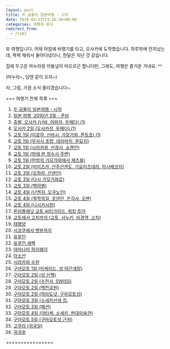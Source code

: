 ```yaml
---
layout: post
title: 두 공돌이 일본여행 - 시작
date: 2010-03-13T23:26:20+09:00
categories: 여행과-음식
redirect_from:
  - /1181
---
```


또 여행입니다. 어제 아침에 비행기를 타고, 오사카에 도착했습니다. 하루밖에 안지났는데, 꽉꽉 채워서 돌아다녔더니, 한달은 지난 것 같습니다.

집에 두고온 마누라랑 아들넘이 떠오르곤 합니다만, 그래도, 여행은 즐거운 거네요. ^^

(마누라~, 담엔 같이 오자~)

자, 그럼, 가끔 소식 올리겠습니다~.

=== 여행기 전체 목록 ===

<ol >

<li><a target="bb" href="http://jinto.pe.kr/1056">두 공돌이 일본여행 - 시작 </a></li>

<li><a target="bb" href="http://jinto.pe.kr/1057">일본 여행, 2010년 3월 - 준비 </a></li>

<li><a target="bb" href="http://jinto.pe.kr/1058">출발, 오사카 (난바, 야와자, 우메다) (1)</a></li>

<li><a target="bb" href="http://jinto.pe.kr/1059">오사카 2일 (오사카성, 우메다) (1)</a></li>

<li><a target="bb" href="http://jinto.pe.kr/1060">교토 1일 (이로하, 신바시, 가모가와, 폰토쵸) (1)</a></li>

<li><a target="bb" href="http://jinto.pe.kr/1061">교토 1일 (무사시 초밥, 데라마치, 혼묘지) </a></li>

<li><a target="bb" href="http://jinto.pe.kr/1062">교토 1일 (시라카와, 선광사, 쇼렌인) </a></li>

<li><a target="bb" href="http://jinto.pe.kr/1063">교토 1일 (밤에 본 청수사 주변) </a></li>

<li><a target="bb" href="http://jinto.pe.kr/1064">교토 1일 (한밤의 가모가와에서 재즈를) </a></li>

<li><a target="bb" href="http://jinto.pe.kr/1065">교토 2일 (미미즈카, 산주산겐도, 기요미즈데라, 이시베코지) </a></li>

<li><a target="bb" href="http://jinto.pe.kr/1066">교토 3일 (오하라, 산센인) </a></li>

<li><a target="bb" href="http://jinto.pe.kr/1067">교토 3일 (다시 가모가와로)</a></li>

<li><a target="bb" href="http://jinto.pe.kr/1068">교토 3일 (백야행)</a></li>

<li><a target="bb" href="http://jinto.pe.kr/1069">교토 4일 (난젠지, 오쿠노인) </a></li>

<li><a target="bb" href="http://jinto.pe.kr/1070">교토 4일 (철학의길, 호넨인, 은각사, 오멘) </a></li>

<li><a target="bb" href="http://jinto.pe.kr/1071">교토 4일 (니시키시장)</a></li>

<li><a target="bb" href="http://jinto.pe.kr/1072">론리플래닛 교토 씨티가이드, 워킹 투어</a></li>

<li><a target="bb" href="http://jinto.pe.kr/1073">교토에서 고치까지 (교토, 사누키, 비경역, 고치)</a></li>

<li><a target="bb" href="http://jinto.pe.kr/1074">태평양</a></li>

<li><a target="bb" href="http://jinto.pe.kr/1075">시코쿠에서 벳부까지</a></li>

<li><a target="bb" href="http://jinto.pe.kr/1076">유후인</a></li>

<li><a target="bb" href="http://jinto.pe.kr/1077">유후인 새벽</a></li>

<li><a target="bb" href="http://jinto.pe.kr/1078">야마나미 하이웨이</a></li>

<li><a target="bb" href="http://jinto.pe.kr/1079">아소산</a></li>

<li><a target="bb" href="http://jinto.pe.kr/1080">시라카와 수원</a></li>

<li><a target="bb" href="http://jinto.pe.kr/1081">구마모토 1일 (아케이드, 성 야간개장)</a></li>

<li><a target="bb" href="http://jinto.pe.kr/1082">구마모토 2일 (성 산책)</a></li>

<li><a target="bb" href="http://jinto.pe.kr/1083">구마모토 2일 (수전사, SWISS)</a></li>

<li><a target="bb" href="http://jinto.pe.kr/1084">구마모토 2일 (백천공원)</a></li>

<li><a target="bb" href="http://jinto.pe.kr/1085">구마모토 2일 (하라도넛, 구마모토성)</a></li>

<li><a target="bb" href="http://jinto.pe.kr/1086">구마모토 3일 (소세키선생 집,</a></li>

<li><a target="bb" href="http://jinto.pe.kr/1087">구마모토 3일 (패션)</a></li>

<li><a target="bb" href="http://jinto.pe.kr/1088">구마모토 4일 (야타케, 소세키, 현대미술관)</a></li>

<li><a target="bb" href="http://jinto.pe.kr/1089">구마모토 5일 (구마모토성 근처)</a></li>

<li><a target="bb" href="http://jinto.pe.kr/1090">고쿠라 (귀국일)</a></li>

<li><a target="bb" href="http://jinto.pe.kr/1091">귀국후</a></li>

</ol>

================
